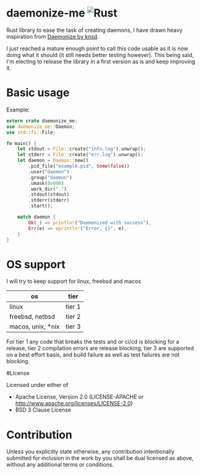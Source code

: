 # daemonize-me ![Rust](https://github.com/CardinalBytes/daemonize-me/workflows/Rust/badge.svg)
Rust library to ease the task of creating daemons, I have drawn heavy inspiration from [Daemonize by knsd](https://github.com/knsd/daemonize).

I just reached a mature enough point to call this code usable as it is now doing what it should (it still needs better testing however).
This being said, I'm electing to release the library in a first version as is and keep improving it.

# Basic usage
Example:
```rust
extern crate daemonize_me;
use daemonize_me::Daemon;
use std::fs::File;

fn main() {
    let stdout = File::create("info.log").unwrap();
    let stderr = File::create("err.log").unwrap();
    let daemon = Daemon::new()
        .pid_file("example.pid", Some(false))
        .user("daemon")
        .group("daemon")
        .umask(0o000)
        .work_dir(".")
        .stdout(stdout)
        .stderr(stderr)
        .start();

    match daemon {
        Ok(_) => println!("Daemonized with success"),
        Err(e) => eprintln!("Error, {}", e),
    }
}
```

# OS support
I will try to keep support for linux, freebsd and macos

| os | tier |
| --- | --- |
| linux | tier 1 |
| freebsd, netbsd | tier 2 |
| macos, unix, *nix | tier 3 |

For tier 1 any code that breaks the tests and or ci/cd is blocking for a release, 
tier 2 compilation errors are release blocking, tier 3 are supported on a best effort basis,
and build failure as well as test failures are not blocking.  

#License

Licensed under either of

* Apache License, Version 2.0 (LICENSE-APACHE or http://www.apache.org/licenses/LICENSE-2.0)
* BSD 3 Clause License

# Contribution

Unless you explicitly state otherwise, any contribution intentionally submitted for inclusion in the work by you shall be dual licensed as above, without any additional terms or conditions.